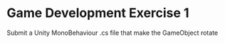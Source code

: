 # Game Development Exercise 1
Submit a Unity MonoBehaviour .cs​ file that make the GameObject rotate
